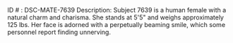 ID # : DSC-MATE-7639
Description: Subject 7639 is a human female with a natural charm and charisma. She stands at 5'5" and weighs approximately 125 lbs. Her face is adorned with a perpetually beaming smile, which some personnel report finding unnerving.